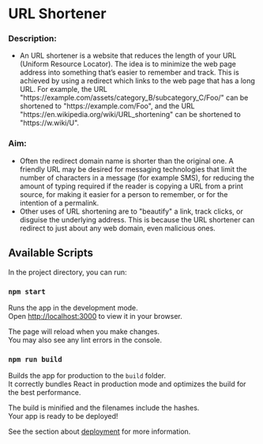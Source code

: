 ﻿# URL Shortener
 
<h3>Description:</h3>
<ul>
    <li>
    An URL shortener is a website that reduces the length of your URL (Uniform Resource Locator). The idea is to minimize the web page address into something that’s easier to remember and track. This is achieved by using a redirect which links to the web page that has a long URL. For example, the URL "https://example.com/assets/category_B/subcategory_C/Foo/" can be shortened to "https://example.com/Foo", and the URL "https://en.wikipedia.org/wiki/URL_shortening" can be shortened to "https://w.wiki/U". 
  </li>
 </ul>
  <h3>Aim:</h3>
  <ul>
    <li>
    Often the redirect domain name is shorter than the original one. A friendly URL may be desired for messaging technologies that limit the number of characters in a message (for example SMS), for reducing the amount of typing required if the reader is copying a URL from a print source, for making it easier for a person to remember, or for the intention of a permalink. 
    </li>
  <li>
  Other uses of URL shortening are to "beautify" a link, track clicks, or disguise the underlying address. This is because the URL shortener can redirect to just about any web domain, even malicious ones.
  </li>
</ul> 

## Available Scripts

In the project directory, you can run:

### `npm start`

Runs the app in the development mode.\
Open [http://localhost:3000](http://localhost:3000) to view it in your browser.

The page will reload when you make changes.\
You may also see any lint errors in the console.

### `npm run build`

Builds the app for production to the `build` folder.\
It correctly bundles React in production mode and optimizes the build for the best performance.

The build is minified and the filenames include the hashes.\
Your app is ready to be deployed!

See the section about [deployment](https://facebook.github.io/create-react-app/docs/deployment) for more information.

